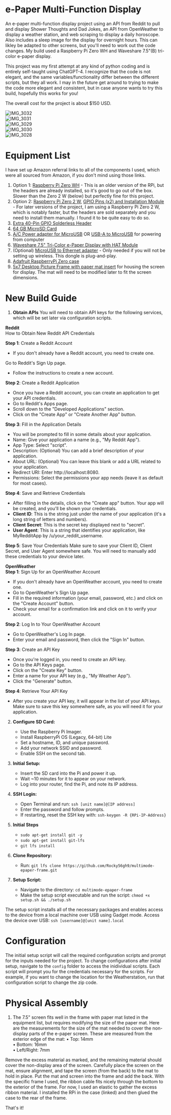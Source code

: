# e-Paper Multi-Function Display
An e-paper multi-function display project using an API from Reddit to pull and display Shower Thoughts and Dad Jokes, an API from OpenWeather to display a weather station, and web scraping to display a daily horoscope. Also includes a sleep image for the display for overnight hours. This can likley be adapted to other screens, but you'll need to work out the code changes. My build used a Raspberry Pi Zero WH and Waveshare 7.5"(B) tri-color e-paper display.

This project was my first attempt at any kind of python coding and is entirely self-taught using ChatGPT-4. I recognize that the code is not elegant, and the same variables/functionality differ between the different scripts, but they all work. I may in the future get around to trying to make the code more elegant and consistent, but in case anyone wants to try this build, hopefully this works for you!

The overall cost for the project is about $150 USD.

![IMG_3032](https://github.com/Rocky56gh9/multimode-epaper-frame/assets/154940519/e9c3cef0-a6a2-4a1f-8abf-4e7857c67fc6)<br>
![IMG_3031](https://github.com/Rocky56gh9/multimode-epaper-frame/assets/154940519/4f26712a-f590-4b00-bb5e-5cda1b18fa73)<br>
![IMG_3029](https://github.com/Rocky56gh9/multimode-epaper-frame/assets/154940519/3601b0cc-f83a-4c9f-8129-23f4e5cfa830)<br>
![IMG_3030](https://github.com/Rocky56gh9/multimode-epaper-frame/assets/154940519/42c69998-81f5-487a-b612-998d50545a1a)<br>
![IMG_3028](https://github.com/Rocky56gh9/multimode-epaper-frame/assets/154940519/75bac938-558b-4085-966a-9d3847c5cbf5)<br>

# Equipment List
I have set up Amazon referral links to all of the components I used, which were all sourced from Amazon, if you don't mind using those links.

1. Option 1: [Raspberry Pi Zero WH](https://amzn.to/4aOmxIN) - This is an older version of the RPi, but the headers are already installed, so it's good to go out of the box. Slower than the Zero 2 W (below) but perfectly fine for this project.
2. Option 2: [Raspberry Pi Zero 2 W](https://amzn.to/3SdooQ2), [GPIO Pins (x2) and Installation Module](https://amzn.to/3vwNxfP) - For later versions of the project, I am using a Raspberry Pi Zero 2 W, which is notably faster, but the headers are sold separately and you need to install them manually. I found it to be quite easy to do so.
3. [Extra 40-Pin GPIO Solderless Header](https://amzn.to/3tFY4Vs)
4. [64 GB MicroSD Card](https://amzn.to/3Sc6vku)
5. [A/C Power adapter for MicroUSB](https://amzn.to/3TW36aX) OR [USB-A to MicroUSB](https://amzn.to/3NXCYbV) for powering from computer
6. [Waveshare 7.5" Tri-Color e-Paper Display with HAT Module](https://amzn.to/48PiB8I)
7. (Optional) [MicroUSB to Ethernet adapter](https://amzn.to/3RURdPJ) - Only needed if you will not be setting up wireless. This dongle is plug-and-play.
8. [Adafruit RaspberryPi Zero case](https://amzn.to/48sagbr)
9. [5x7 Desktop Picture Frame with paper mat insert](https://amzn.to/3tJUklN) for housing the screen for display. The mat will need to be modified later to fit the screen dimensions.

# New Build Guide

1. **Obtain APIs**
You will need to obtain API keys for the following services, which will be set later via configuration scripts.

**Reddit**<br>
How to Obtain New Reddit API Credentials

**Step 1**: Create a Reddit Account
- If you don't already have a Reddit account, you need to create one.

Go to Reddit's Sign Up page.
- Follow the instructions to create a new account.

**Step 2**: Create a Reddit Application
- Once you have a Reddit account, you can create an application to get your API credentials.
- Go to Reddit's Apps page.
- Scroll down to the "Developed Applications" section.
- Click on the "Create App" or "Create Another App" button.

**Step 3**: Fill in the Application Details
- You will be prompted to fill in some details about your application.
- Name: Give your application a name (e.g., "My Reddit App").
- App Type: Select "script".
- Description: (Optional) You can add a brief description of your application.
- About URL: (Optional) You can leave this blank or add a URL related to your application.
- Redirect URI: Enter http://localhost:8080.
- Permissions: Select the permissions your app needs (leave it as default for most cases).

**Step 4**: Save and Retrieve Credentials
- After filling in the details, click on the "Create app" button. Your app will be created, and you'll be shown your credentials.
- **Client ID**: This is the string just under the name of your application (it's a long string of letters and numbers).
- **Client Secret**: This is the secret key displayed next to "secret".
- **User Agent**: This is a string that identifies your application, like MyRedditApp by /u/your_reddit_username.

**Step 5**: Save Your Credentials
Make sure to save your Client ID, Client Secret, and User Agent somewhere safe. You will need to manually add these credentials to your device later.

**OpenWeather**<br>
**Step 1**: Sign Up for an OpenWeather Account
   - If you don't already have an OpenWeather account, you need to create one.
   - Go to OpenWeather's Sign Up page.
   - Fill in the required information (your email, password, etc.) and click on the "Create Account" button.
   - Check your email for a confirmation link and click on it to verify your account.

**Step 2**: Log In to Your OpenWeather Account
- Go to OpenWeather's Log In page.
- Enter your email and password, then click the "Sign In" button.

**Step 3**: Create an API Key
- Once you're logged in, you need to create an API key.
- Go to the API Keys page.
- Click on the "Create Key" button.
- Enter a name for your API key (e.g., "My Weather App").
- Click the "Generate" button.

**Step 4**: Retrieve Your API Key
- After you create your API key, it will appear in the list of your API keys. Make sure to save this key somewhere safe, as you will need it for your application.

2. **Configure SD Card:**
   - Use the Raspberry Pi Imager.
   - Install RaspberryPi OS (Legacy, 64-bit) Lite
   - Set a hostname, ID, and unique password.
   - Add your network SSID and password.
   - Enable SSH on the second tab.

3. **Initial Setup:**
   - Insert the SD card into the Pi and power it up.
   - Wait ~10 minutes for it to appear on your network.
   - Log into your router, find the Pi, and note its IP address.

4. **SSH Login:**
   - Open Terminal and run: `ssh [unit name]@[IP address]`
   - Enter the password and follow prompts.
   - If restarting, reset the SSH key with: `ssh-keygen -R {RPi-IP-Address}`

5. **Initial Steps**
   - `sudo apt-get install git -y`
   - `sudo apt-get install git-lfs`
   - `git lfs install`

6. **Clone Repository:**
   - Run: `git lfs clone https://github.com/Rocky56gh9/multimode-epaper-frame.git`

7. **Setup Script:**
   - Navigate to the directory: `cd multimode-epaper-frame`
   - Make the setup script executable and run the script: `chmod +x setup.sh && ./setup.sh`

The setup script installs all of the necessary packages and enables access to the device from a local machine over USB using Gadget mode. Access the device over USB: `ssh [username]@[unit name].local`<br>

# Configuration
The initial setup script will call the required configuration scripts and prompt for the inputs needed for the project. To change configurations after initial setup, navigate to the `config` folder to access the inidividual scripts. Each script will prompt you for the credentials necessary for the scripts. For example, if you want to change the location for the Weatherstation, run that configuration script to change the zip code.

# Physical Assembly
1. The 7.5" screen fits well in the frame with paper mat listed in the equipment list, but requires modifying the size of the paper mat. Here are the measurements for the size of the mat needed to cover the non-display parts of the e-paper screen. These are measured from the exterior edge of the mat:
•	Top: 14mm<br>
•	Bottom: 16mm<br>
•	Left/Right: 7mm<br>

Remove the excess material as marked, and the remaining material should cover the non-display area of the screen. Carefully place the screen on the mat, ensure alignment, and tape the screen (from the back) to the mat to hold in place. Put the mat and screen into the frame and add the back. With the specific frame I used, the ribbon cable fits nicely through the bottom to the exterior of the frame. For now, I used an elastic to gather the excess ribbon material. I installed the RPi in the case (linked) and then glued the case to the rear of the frame.

That's it!
